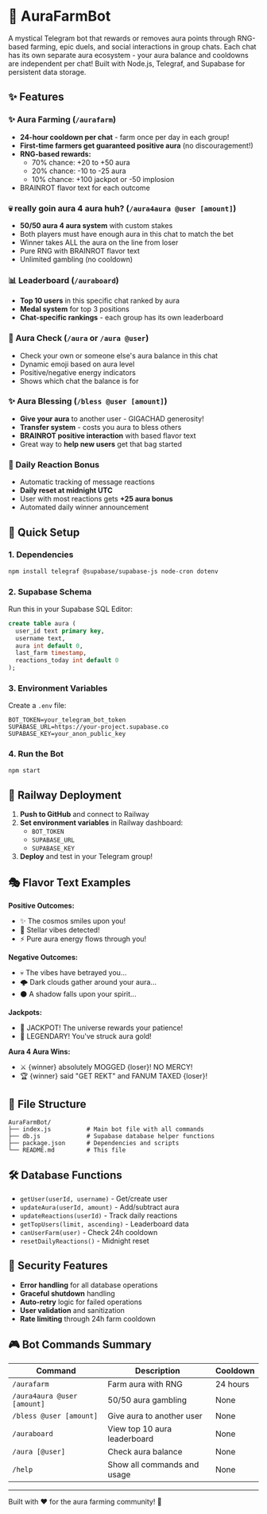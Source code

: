 # 🌟 AuraFarmBot

A mystical Telegram bot that rewards or removes aura points through RNG-based farming, epic duels, and social interactions in group chats. Each chat has its own separate aura ecosystem - your aura balance and cooldowns are independent per chat! Built with Node.js, Telegraf, and Supabase for persistent data storage.

## ✨ Features

### ✨ Aura Farming (`/aurafarm`)
- **24-hour cooldown per chat** - farm once per day in each group!
- **First-time farmers get guaranteed positive aura** (no discouragement!)
- **RNG-based rewards:**
  - 70% chance: +20 to +50 aura
  - 20% chance: -10 to -25 aura  
  - 10% chance: +100 jackpot or -50 implosion
- BRAINROT flavor text for each outcome

### 💀 really goin aura 4 aura huh? (`/aura4aura @user [amount]`)
- **50/50 aura 4 aura system** with custom stakes
- Both players must have enough aura in this chat to match the bet
- Winner takes ALL the aura on the line from loser
- Pure RNG with BRAINROT flavor text
- Unlimited gambling (no cooldown)

### 📊 Leaderboard (`/auraboard`)
- **Top 10 users** in this specific chat ranked by aura
- **Medal system** for top 3 positions
- **Chat-specific rankings** - each group has its own leaderboard

### 💫 Aura Check (`/aura` or `/aura @user`)
- Check your own or someone else's aura balance in this chat
- Dynamic emoji based on aura level
- Positive/negative energy indicators
- Shows which chat the balance is for

### ✨ Aura Blessing (`/bless @user [amount]`)
- **Give your aura** to another user - GIGACHAD generosity!
- **Transfer system** - costs you aura to bless others
- **BRAINROT positive interaction** with based flavor text
- Great way to **help new users** get that bag started

### 🎉 Daily Reaction Bonus
- Automatic tracking of message reactions
- **Daily reset at midnight UTC**
- User with most reactions gets **+25 aura bonus**
- Automated daily winner announcement

## 🚀 Quick Setup

### 1. Dependencies
```bash
npm install telegraf @supabase/supabase-js node-cron dotenv
```

### 2. Supabase Schema
Run this in your Supabase SQL Editor:
```sql
create table aura (
  user_id text primary key,
  username text,
  aura int default 0,
  last_farm timestamp,
  reactions_today int default 0
);
```

### 3. Environment Variables
Create a `.env` file:
```env
BOT_TOKEN=your_telegram_bot_token
SUPABASE_URL=https://your-project.supabase.co
SUPABASE_KEY=your_anon_public_key
```

### 4. Run the Bot
```bash
npm start
```

## 🔧 Railway Deployment

1. **Push to GitHub** and connect to Railway
2. **Set environment variables** in Railway dashboard:
   - `BOT_TOKEN`
   - `SUPABASE_URL` 
   - `SUPABASE_KEY`
3. **Deploy** and test in your Telegram group!

## 🎭 Flavor Text Examples

**Positive Outcomes:**
- ✨ The cosmos smiles upon you!
- 🌟 Stellar vibes detected!
- ⚡ Pure aura energy flows through you!

**Negative Outcomes:**
- 💀 The vibes have betrayed you...
- 🌩️ Dark clouds gather around your aura...
- ⚫ A shadow falls upon your spirit...

**Jackpots:**
- 🎰 JACKPOT! The universe rewards your patience!
- 💎 LEGENDARY! You've struck aura gold!

**Aura 4 Aura Wins:**
- ⚔️ {winner} absolutely MOGGED {loser}! NO MERCY!
- 🏆 {winner} said "GET REKT" and FANUM TAXED {loser}!

## 📁 File Structure

```
AuraFarmBot/
├── index.js          # Main bot file with all commands
├── db.js             # Supabase database helper functions
├── package.json      # Dependencies and scripts
└── README.md         # This file
```

## 🛠️ Database Functions

- `getUser(userId, username)` - Get/create user
- `updateAura(userId, amount)` - Add/subtract aura  
- `updateReactions(userId)` - Track daily reactions
- `getTopUsers(limit, ascending)` - Leaderboard data
- `canUserFarm(user)` - Check 24h cooldown
- `resetDailyReactions()` - Midnight reset

## 🔐 Security Features

- **Error handling** for all database operations
- **Graceful shutdown** handling
- **Auto-retry** logic for failed operations
- **User validation** and sanitization
- **Rate limiting** through 24h farm cooldown

## 🎮 Bot Commands Summary

| Command | Description | Cooldown |
|---------|-------------|----------|
| `/aurafarm` | Farm aura with RNG | 24 hours |
| `/aura4aura @user [amount]` | 50/50 aura gambling | None |
| `/bless @user [amount]` | Give aura to another user | None |
| `/auraboard` | View top 10 aura leaderboard | None |
| `/aura [@user]` | Check aura balance | None |
| `/help` | Show all commands and usage | None |

---

Built with ❤️ for the aura farming community! 🌟